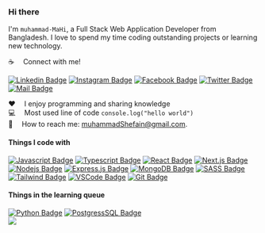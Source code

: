 ### Hi there 
I'm ```muhammad-MaHi```, a Full Stack Web Application Developer from Bangladesh. I love to spend my time coding outstanding projects or learning new technology.

:coffee: &emsp;Connect with me!

[![Linkedin Badge](https://img.shields.io/badge/LinkedIn-0077B5?style=for-the-badge&logo=linkedin&logoColor=white)](https://www.linkedin.com/in/muhammad-mahi/)
[![Instagram Badge](https://img.shields.io/badge/Instagram-E4405F?style=for-the-badge&logo=instagram&logoColor=white)](https://instagram.com/shefain_18)
[![Facebook Badge](https://img.shields.io/badge/Facebook-1877F2?style=for-the-badge&logo=facebook&logoColor=white)](https://facebook.com/shefain18)
[![Twitter Badge](https://img.shields.io/badge/Twitter-1DA1F2?style=for-the-badge&logo=twitter&logoColor=white)](https://twitter.com/MD_SheFain)
[![Mail Badge](https://img.shields.io/badge/Gmail-D14836?style=for-the-badge&logo=gmail&logoColor=white)](mailto:muhammadShefain@gmail.com)

:hearts: &emsp;I enjoy programming and sharing knowledge <br/>
:computer: &emsp;Most used line of code `console.log("hello world")` <br/>
:e-mail: &emsp;How to reach me: muhammadShefain@gmail.com.<br/>


#### Things I code with

[![Javascript Badge](https://img.shields.io/badge/-Javascript-F0DB4F?style=for-the-badge&labelColor=black&logo=javascript&logoColor=F0DB4F)](#) [![Typescript Badge](https://img.shields.io/badge/-Typescript-007acc?style=for-the-badge&labelColor=black&logo=typescript&logoColor=007acc)](#) [![React Badge](https://img.shields.io/badge/-React-61DBFB?style=for-the-badge&labelColor=black&logo=react&logoColor=61DBFB)](#) [![Next.js Badge](https://img.shields.io/badge/next.js-000000?style=for-the-badge&logo=nextdotjs&logoColor=white)](#) [![Nodejs Badge](https://img.shields.io/badge/-Nodejs-3C873A?style=for-the-badge&labelColor=black&logo=node.js&logoColor=3C873A)](#) [![Express.js Badge](https://img.shields.io/badge/Express.js-000000?style=for-the-badge&logo=express&logoColor=white)](#) [![MongoDB Badge](https://img.shields.io/badge/MongoDB-4EA94B?style=for-the-badge&logo=mongodb&logoColor=white)](#) [![SASS Badge](https://img.shields.io/badge/Sass-CC6699?style=for-the-badge&logo=sass&logoColor=white)](#) [![Tailwind Badge](https://img.shields.io/badge/Tailwind%20CSS-092749?style=for-the-badge&logo=tailwindcss&logoColor=06B6D4&labelColor=000000)](#) [![VSCode Badge](https://img.shields.io/badge/Visual_Studio-5C2D91?style=for-the-badge&logo=visual%20studio&logoColor=white)](#) [![Git Badge](https://img.shields.io/badge/Git-F05032?style=for-the-badge&logo=git&logoColor=white)](#)

#### Things in the learning queue

[![Python Badge](https://img.shields.io/badge/python-3670A0?style=for-the-badge&logo=python&logoColor=ffdd54)](#)
[![PostgressSQL Badge](https://img.shields.io/badge/postgresql-4169e1?style=for-the-badge&logo=postgresql&logoColor=white)](#)<br/>
![](https://komarev.com/ghpvc/?username=your-github-username&style=for-the-badge)
